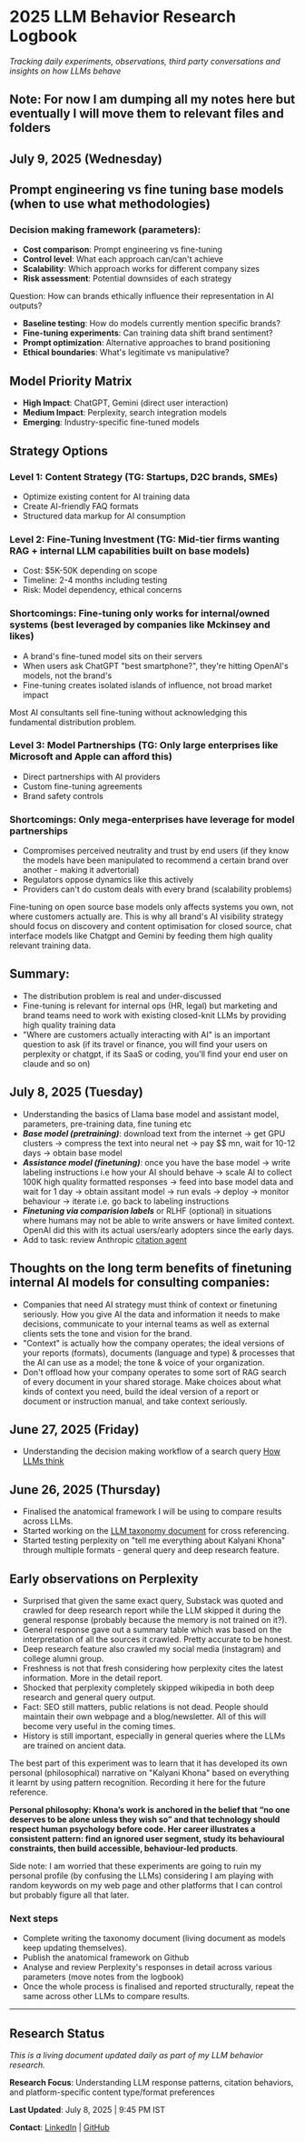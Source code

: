 # 2025 LLM Behavior Research Logbook
*Tracking daily experiments, observations, third party conversations and insights on how LLMs behave*

Note: For now I am dumping all my notes here but eventually I will move them to relevant files and folders
---
## July 9, 2025 (Wednesday)

## Prompt engineering vs fine tuning base models (when to use what methodologies)

### Decision making framework (parameters):

- **Cost comparison**: Prompt engineering vs fine-tuning
- **Control level**: What each approach can/can't achieve
- **Scalability**: Which approach works for different company sizes
- **Risk assessment**: Potential downsides of each strategy

Question: How can brands ethically influence their representation in AI outputs?

- **Baseline testing**: How do models currently mention specific brands?
- **Fine-tuning experiments**: Can training data shift brand sentiment?
- **Prompt optimization**: Alternative approaches to brand positioning
- **Ethical boundaries**: What's legitimate vs manipulative?

## Model Priority Matrix
- **High Impact**: ChatGPT, Gemini (direct user interaction)
- **Medium Impact**: Perplexity, search integration models
- **Emerging**: Industry-specific fine-tuned models

## Strategy Options
### Level 1: Content Strategy (TG: Startups, D2C brands, SMEs)
- Optimize existing content for AI training data
- Create AI-friendly FAQ formats
- Structured data markup for AI consumption

### Level 2: Fine-Tuning Investment (TG: Mid-tier firms wanting RAG + internal LLM capabilities built on base models)
- Cost: $5K-50K depending on scope
- Timeline: 2-4 months including testing
- Risk: Model dependency, ethical concerns

### **Shortcomings**: Fine-tuning only works for internal/owned systems (best leveraged by companies like Mckinsey and likes)

- A brand's fine-tuned model sits on their servers
- When users ask ChatGPT "best smartphone?", they're hitting OpenAI's models, not the brand's
- Fine-tuning creates isolated islands of influence, not broad market impact

Most AI consultants sell fine-tuning without acknowledging this fundamental distribution problem.

### Level 3: Model Partnerships (TG: Only large enterprises like Microsoft and Apple can afford this)

- Direct partnerships with AI providers
- Custom fine-tuning agreements
- Brand safety controls

### **Shortcomings**: Only mega-enterprises have leverage for model partnerships

- Compromises perceived neutrality and trust by end users (if they know the models have been manipulated to recommend a certain brand over another - making it advertorial) 
- Regulators oppose dynamics like this actively
- Providers can't do custom deals with every brand (scalability problems)

Fine-tuning on open source base models only affects systems you own, not where customers actually are. This is why all brand's AI visibility strategy should focus on discovery and content optimisation for closed source, chat interface models like Chatgpt and Gemini by feeding them high quality relevant training data.

## Summary:

- The distribution problem is real and under-discussed
- Fine-tuning is relevant for internal ops (HR, legal) but marketing and brand teams need to work with existing closed-knit LLMs by providing high quality training data
- "Where are customers actually interacting with AI" is an important question to ask (if its travel or finance, you will find your users on perplexity or chatgpt, if its SaaS or coding, you'll find your end user on claude and so on)

## July 8, 2025 (Tuesday)

- Understanding the basics of Llama base model and assistant model, parameters, pre-training data, fine tuning etc
- ***Base model (pretraining)***: download text from the internet -> get GPU clusters -> compress the text into neural net -> pay $$ mn, wait for 10-12 days -> obtain base model
- ***Assistance model (finetuning)***: once you have the base model -> write labeling instructions i.e how your AI should behave -> scale AI to collect 100K high quality formatted responses -> feed into base model data and wait for 1 day -> obtain assitant model -> run evals -> deploy -> monitor behaviour -> iterate i.e. go back to labeling instructions
- ***Finetuning via comparision labels*** or RLHF (optional) in situations where humans may not be able to write answers or have limited context. OpenAI did this with its actual users/early adopters since the early days.
- Add to task: review Anthropic [citation agent](https://github.com/anthropics/anthropic-cookbook/blob/main/patterns/agents/prompts/citations_agent.md)

## Thoughts on the long term benefits of finetuning internal AI models for consulting companies:
  - Companies that need AI strategy must think of context or finetuning seriously. How you give AI the data and information it needs to make decisions, communicate to your internal teams as well as external clients sets the tone and vision for the brand.
  - "Context" is actually how the company operates; the ideal versions of your reports (formats), documents (language and type) & processes that the AI can use as a model; the tone & voice of your organization.
  - Don't offload how your company operates to some sort of RAG search of every document in your shared storage. Make choices about what kinds of context you need, build the ideal version of a report or document or instruction manual, and take context seriously.

## June 27, 2025 (Friday)
- Understanding the decision making workflow of a search query [How LLMs think](https://github.com/KK92-ai/llm-model-behavior-research/blob/main/research/how-llms-process-simple-vs-complex-queries-2025.md)

## June 26, 2025 (Thursday)
- Finalised the anatomical framework I will be using to compare results across LLMs.
- Started working on the [LLM taxonomy document](https://github.com/KK92-ai/llm-model-behavior-research/blob/main/research/llm-search-behavior-patterns-2025.md) for cross referencing.
- Started testing perplexity on "tell me everything about Kalyani Khona" through multiple formats - general query and deep research feature.

## Early observations on Perplexity
- Surprised that given the same exact query, Substack was quoted and crawled for deep research report while the LLM skipped it during the general response (probably because the memory is not trained on it?).
- General response gave out a summary table which was based on the interpretation of all the sources it crawled. Pretty accurate to be honest.
- Deep research feature also crawled my social media (instagram) and college alumni group.
- Freshness is not that fresh considering how perplexity cites the latest information. More in the detail report.
- Shocked that perplexity completely skipped wikipedia in both deep research and general query output.
- Fact: SEO still matters, public relations is not dead. People should maintain their own webpage and a blog/newsletter. All of this will become very useful in the coming times.
- History is still important, especially in general queries where the LLMs are trained on ancient data.

The best part of this experiment was to learn that it has developed its own personal (philosophical) narrative on "Kalyani Khona" based on everything it learnt by using pattern recognition. Recording it here for the future reference.

**Personal philosophy: Khona’s work is anchored in the belief that “no one deserves to be alone unless they wish so” and that technology should respect human psychology before code. Her career illustrates a consistent pattern: find an ignored user segment, study its behavioural constraints, then build accessible, behaviour-led products**.


Side note: I am worried that these experiments are going to ruin my personal profile (by confusing the LLMs) considering I am playing with random keywords on my web page and other platforms that I can control but probably figure all that later. 

### Next steps
- Complete writing the taxonomy document (living document as models keep updating themselves).
- Publish the anatomical framework on Github
- Analyse and review Perplexity's responses in detail across various parameters (move notes from the logbook)
- Once the whole process is finalised and reported structurally, repeat the same across other LLMs to compare results. 


---
## Research Status
*This is a living document updated daily as part of my LLM behavior research.*

**Research Focus**: Understanding LLM response patterns, citation behaviors, and platform-specific content type/format preferences

**Last Updated**: July 8, 2025 | 9:45 PM IST

**Contact**: [LinkedIn](https://linkedin.com/in/kalyanikhona) | [GitHub](https://github.com/KK92-ai)
